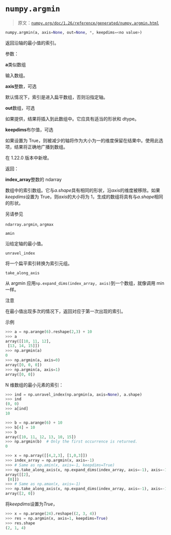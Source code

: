# `numpy.argmin`

> 原文：[`numpy.org/doc/1.26/reference/generated/numpy.argmin.html`](https://numpy.org/doc/1.26/reference/generated/numpy.argmin.html)

```py
numpy.argmin(a, axis=None, out=None, *, keepdims=<no value>)
```

返回沿轴的最小值的索引。

参数：

**a**类似数组

输入数组。

**axis**整数，可选

默认情况下，索引是进入扁平数组，否则沿指定轴。

**out**数组，可选

如果提供，结果将插入到此数组中。它应具有适当的形状和 dtype。

**keepdims**布尔值，可选

如果设置为 True，则被减少的轴将作为大小为一的维度保留在结果中。使用此选项，结果将正确地广播到数组。

在 1.22.0 版本中新增。

返回：

**index_array**整数的 ndarray

数组中的索引数组。它与*a.shape*具有相同的形状，沿*axis*的维度被移除。如果*keepdims*设置为 True，则*axis*的大小将为 1，生成的数组将具有与*a.shape*相同的形状。

另请参见

`ndarray.argmin`, `argmax`

`amin`

沿给定轴的最小值。

`unravel_index`

将一个扁平索引转换为索引元组。

`take_along_axis`

从 argmin 应用`np.expand_dims(index_array, axis)`到一个数组，就像调用 min 一样。

注意

在最小值出现多次的情况下，返回对应于第一次出现的索引。

示例

```py
>>> a = np.arange(6).reshape(2,3) + 10
>>> a
array([[10, 11, 12],
 [13, 14, 15]])
>>> np.argmin(a)
0
>>> np.argmin(a, axis=0)
array([0, 0, 0])
>>> np.argmin(a, axis=1)
array([0, 0]) 
```

N 维数组的最小元素的索引：

```py
>>> ind = np.unravel_index(np.argmin(a, axis=None), a.shape)
>>> ind
(0, 0)
>>> a[ind]
10 
```

```py
>>> b = np.arange(6) + 10
>>> b[4] = 10
>>> b
array([10, 11, 12, 13, 10, 15])
>>> np.argmin(b)  # Only the first occurrence is returned.
0 
```

```py
>>> x = np.array([[4,2,3], [1,0,3]])
>>> index_array = np.argmin(x, axis=-1)
>>> # Same as np.amin(x, axis=-1, keepdims=True)
>>> np.take_along_axis(x, np.expand_dims(index_array, axis=-1), axis=-1)
array([[2],
 [0]])
>>> # Same as np.amax(x, axis=-1)
>>> np.take_along_axis(x, np.expand_dims(index_array, axis=-1), axis=-1).squeeze(axis=-1)
array([2, 0]) 
```

将*keepdims*设置为*True*，

```py
>>> x = np.arange(24).reshape((2, 3, 4))
>>> res = np.argmin(x, axis=1, keepdims=True)
>>> res.shape
(2, 1, 4) 
```
